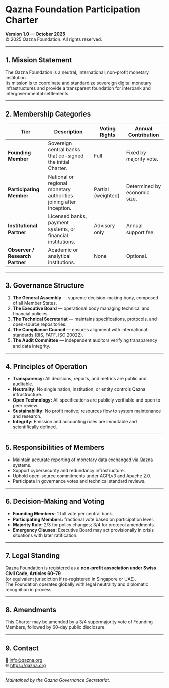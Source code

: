 # Qazna Foundation Participation Charter  
**Version 1.0 — October 2025**  
© 2025 Qazna Foundation. All rights reserved.

---

## 1. Mission Statement

The Qazna Foundation is a neutral, international, non-profit monetary institution.  
Its mission is to coordinate and standardize sovereign digital monetary infrastructures and provide a transparent foundation for interbank and intergovernmental settlements.

---

## 2. Membership Categories

| Tier | Description | Voting Rights | Annual Contribution |
|------|--------------|---------------|----------------------|
| **Founding Member** | Sovereign central banks that co-signed the initial Charter. | Full | Fixed by majority vote. |
| **Participating Member** | National or regional monetary authorities joining after inception. | Partial (weighted) | Determined by economic size. |
| **Institutional Partner** | Licensed banks, payment systems, or financial institutions. | Advisory only | Annual support fee. |
| **Observer / Research Partner** | Academic or analytical institutions. | None | Optional. |

---

## 3. Governance Structure

1. **The General Assembly** — supreme decision-making body, composed of all Member States.  
2. **The Executive Board** — operational body managing technical and financial policies.  
3. **The Technical Secretariat** — maintains specifications, protocols, and open-source repositories.  
4. **The Compliance Council** — ensures alignment with international standards (BIS, FATF, ISO 20022).  
5. **The Audit Committee** — independent auditors verifying transparency and data integrity.

---

## 4. Principles of Operation

- **Transparency:** All decisions, reports, and metrics are public and auditable.  
- **Neutrality:** No single nation, institution, or entity controls Qazna infrastructure.  
- **Open Technology:** All specifications are publicly verifiable and open to peer review.  
- **Sustainability:** No profit motive; resources flow to system maintenance and research.  
- **Integrity:** Emission and accounting rules are immutable and scientifically defined.

---

## 5. Responsibilities of Members

- Maintain accurate reporting of monetary data exchanged via Qazna systems.  
- Support cybersecurity and redundancy infrastructure.  
- Uphold open-source commitments under AGPLv3 and Apache 2.0.  
- Participate in governance votes and technical standard reviews.

---

## 6. Decision-Making and Voting

- **Founding Members:** 1 full vote per central bank.  
- **Participating Members:** fractional vote based on participation level.  
- **Majority Rule:** 2/3 for policy changes; 3/4 for protocol amendments.  
- **Emergency Clauses:** Executive Board may act provisionally in crisis situations with later ratification.

---

## 7. Legal Standing

Qazna Foundation is registered as a **non-profit association under Swiss Civil Code, Articles 60–79**  
(or equivalent jurisdiction if re-registered in Singapore or UAE).  
The Foundation operates globally with legal neutrality and diplomatic recognition in process.

---

## 8. Amendments

This Charter may be amended by a 3/4 supermajority vote of Founding Members, followed by 60-day public disclosure.

---

## 9. Contact

📧 info@qazna.org  
🌐 https://qazna.org

---

*Maintained by the Qazna Governance Secretariat.*